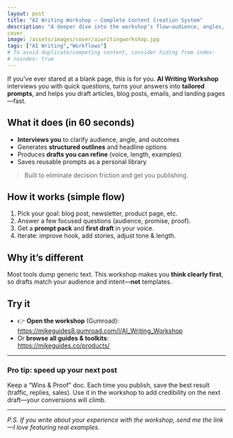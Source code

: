```yaml
---
layout: post
title: "AI Writing Workshop – Complete Content Creation System"
description: "A deeper dive into the workshop’s flow—audience, angles, outlines, and iteration."
cover_
image: /assets/images/cover/aiwritingworkshop.jpg
tags: ["AI Writing","Workflows"]
# To avoid duplicate/competing content, consider hiding from index:
# noindex: true
---
```



If you've ever stared at a blank page, this is for you. **AI Writing Workshop** interviews you with quick questions, turns your answers into **tailored prompts**, and helps you draft articles, blog posts, emails, and landing pages—fast.

## What it does (in 60 seconds)
- **Interviews you** to clarify audience, angle, and outcomes  
- Generates **structured outlines** and headline options  
- Produces **drafts you can refine** (voice, length, examples)  
- Saves reusable prompts as a personal library

> Built to eliminate decision friction and get you publishing.

## How it works (simple flow)
1. Pick your goal: blog post, newsletter, product page, etc.  
2. Answer a few focused questions (audience, promise, proof).  
3. Get a **prompt pack** and **first draft** in your voice.  
4. Iterate: improve hook, add stories, adjust tone & length.

## Why it’s different
Most tools dump generic text. This workshop makes you **think clearly first**, so drafts match your audience and intent—**not** templates.

## Try it
- 👉 **Open the workshop** (Gumroad):  
  https://mikeguides8.gumroad.com/l/AI_Writing_Workshop
- Or **browse all guides & toolkits**:  
  https://mikeguides.co/products/

---

### Pro tip: speed up your next post
Keep a “Wins & Proof” doc. Each time you publish, save the best result (traffic, replies, sales). Use it in the workshop to add credibility on the next draft—your conversions will climb.

---

*P.S. If you write about your experience with the workshop, send me the link—I love featuring real examples.*
